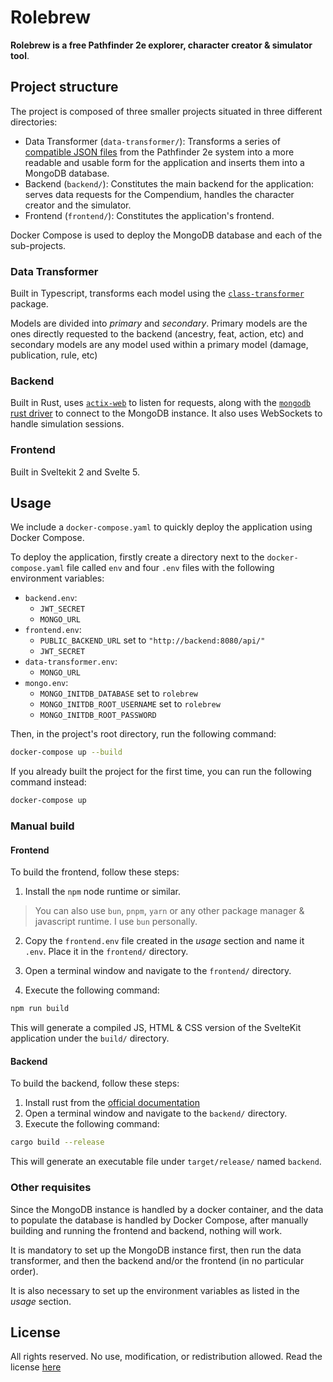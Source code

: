 # Rolebrew

**Rolebrew is a free Pathfinder 2e explorer, character creator & simulator tool**.

## Project structure

The project is composed of three smaller projects situated in three different directories:
- Data Transformer (`data-transformer/`): Transforms a series of [compatible JSON files](https://github.com/foundryvtt/pf2e) from the Pathfinder 2e system into a more readable and usable form for the application and inserts them into a MongoDB database.
- Backend (`backend/`): Constitutes the main backend for the application: serves data requests for the Compendium, handles the character creator and the simulator.
- Frontend (`frontend/`): Constitutes the application's frontend.

Docker Compose is used to deploy the MongoDB database and each of the sub-projects.

### Data Transformer

Built in Typescript, transforms each model using the [`class-transformer`](https://github.com/typestack/class-transformer) package.

Models are divided into *primary* and *secondary*. Primary models are the ones directly requested to the backend (ancestry, feat, action, etc) and secondary models are any model used within a primary model (damage, publication, rule, etc)

### Backend

Built in Rust, uses [`actix-web`](https://github.com/actix/actix-web) to listen for requests, along with the [`mongodb` rust driver](https://github.com/mongodb/mongo-rust-driver) to connect to the MongoDB instance. It also uses WebSockets to handle simulation sessions.

### Frontend

Built in Sveltekit 2 and Svelte 5.

## Usage

We include a `docker-compose.yaml` to quickly deploy the application using Docker Compose.

To deploy the application, firstly create a directory next to the `docker-compose.yaml` file called `env` and four `.env` files with the following environment variables:
- `backend.env`:
    - `JWT_SECRET`
    - `MONGO_URL`
- `frontend.env`:
    - `PUBLIC_BACKEND_URL` set to `"http://backend:8080/api/"`
    - `JWT_SECRET`
- `data-transformer.env`:
    - `MONGO_URL`
- `mongo.env`:
    - `MONGO_INITDB_DATABASE` set to `rolebrew`
    - `MONGO_INITDB_ROOT_USERNAME` set to `rolebrew`
    - `MONGO_INITDB_ROOT_PASSWORD`


Then, in the project's root directory, run the following command:

```bash
docker-compose up --build
```

If you already built the project for the first time, you can run the following command instead:

```bash
docker-compose up
```

### Manual build

#### Frontend

To build the frontend, follow these steps:
1. Install the `npm` node runtime or similar.

> You can also use `bun`, `pnpm`, `yarn` or any other package manager & javascript runtime. I use `bun` personally.

2. Copy the `frontend.env` file created in the *usage* section and name it `.env`. Place it in the `frontend/` directory.

3. Open a terminal window and navigate to the `frontend/` directory.

4. Execute the following command:

```bash
npm run build
```

This will generate a compiled JS, HTML & CSS version of the SvelteKit application under the `build/` directory.

#### Backend

To build the backend, follow these steps:

1. Install rust from the [official documentation](https://www.rust-lang.org/tools/install)
2. Open a terminal window and navigate to the `backend/` directory.
3. Execute the following command:

```bash
cargo build --release
```

This will generate an executable file under `target/release/` named `backend`.

### Other requisites

Since the MongoDB instance is handled by a docker container, and the data to populate the database is handled by Docker Compose, after manually building and running the frontend and backend, nothing will work.

It is mandatory to set up the MongoDB instance first, then run the data transformer, and then the backend and/or the frontend (in no particular order).

It is also necessary to set up the environment variables as listed in the *usage* section.

## License

All rights reserved. No use, modification, or redistribution allowed.
Read the license [here](./LICENSE)
